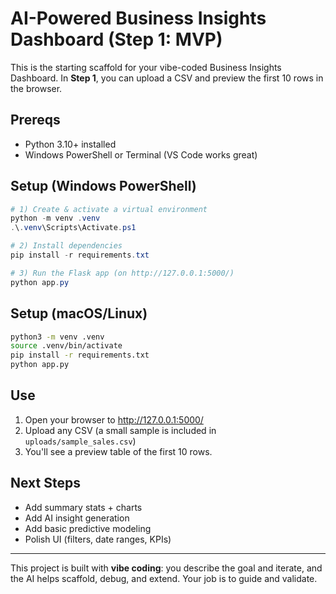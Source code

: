 # AI-Powered Business Insights Dashboard (Step 1: MVP)

This is the starting scaffold for your vibe-coded Business Insights Dashboard.
In **Step 1**, you can upload a CSV and preview the first 10 rows in the browser.

## Prereqs
- Python 3.10+ installed
- Windows PowerShell or Terminal (VS Code works great)

## Setup (Windows PowerShell)
```powershell
# 1) Create & activate a virtual environment
python -m venv .venv
.\.venv\Scripts\Activate.ps1

# 2) Install dependencies
pip install -r requirements.txt

# 3) Run the Flask app (on http://127.0.0.1:5000/)
python app.py
```

## Setup (macOS/Linux)
```bash
python3 -m venv .venv
source .venv/bin/activate
pip install -r requirements.txt
python app.py
```

## Use
1. Open your browser to http://127.0.0.1:5000/
2. Upload any CSV (a small sample is included in `uploads/sample_sales.csv`)
3. You'll see a preview table of the first 10 rows.

## Next Steps
- Add summary stats + charts
- Add AI insight generation
- Add basic predictive modeling
- Polish UI (filters, date ranges, KPIs)

---
This project is built with **vibe coding**: you describe the goal and iterate,
and the AI helps scaffold, debug, and extend. Your job is to guide and validate.